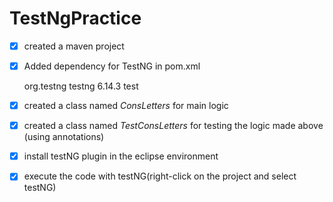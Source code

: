 # TestNgPractice
- [X] created a maven project
- [X] Added dependency for TestNG in pom.xml

     <dependency>
     <groupId>org.testng</groupId>
     <artifactId>testng</artifactId>
     <version>6.14.3</version>
     <scope>test</scope>
     </dependency>

- [X] created a class named *ConsLetters* for main logic
- [X] created a class named *TestConsLetters* for testing the logic made above (using annotations)
- [X] install testNG plugin in the eclipse environment
- [X] execute the code with testNG(right-click on the project and select testNG)
